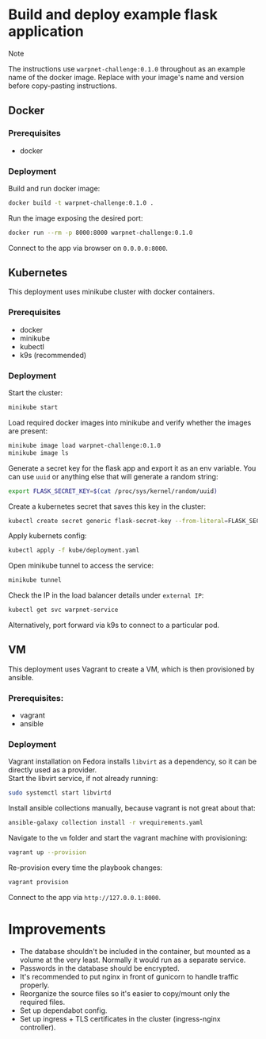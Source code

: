 # Build and deploy example flask application

> [!NOTE] 
> The instructions use `warpnet-challenge:0.1.0` throughout as an example name of the docker image.
> Replace with your image's name and version before copy-pasting instructions.

## Docker
### Prerequisites
 - docker

### Deployment
Build and run docker image:

```bash
docker build -t warpnet-challenge:0.1.0 . 
```
Run the image exposing the desired port:
```bash
docker run --rm -p 8000:8000 warpnet-challenge:0.1.0
```
Connect to the app via browser on `0.0.0.0:8000`.

## Kubernetes
This deployment uses minikube cluster with docker containers.

### Prerequisites
- docker
- minikube
- kubectl
- k9s (recommended)

### Deployment
Start the cluster:
```bash
minikube start
```

Load required docker images into minikube and verify whether the images are present:
```bash
minikube image load warpnet-challenge:0.1.0
minikube image ls
```

Generate a secret key for the flask app and export it as an env variable. You can use `uuid` or
anything else that will generate a random string:
```bash
export FLASK_SECRET_KEY=$(cat /proc/sys/kernel/random/uuid)
```

Create a kubernetes secret that saves this key in the cluster:
```bash
kubectl create secret generic flask-secret-key --from-literal=FLASK_SECRET_KEY=${FLASK_SECRET_KEY}
```

Apply kubernets config:
```bash
kubectl apply -f kube/deployment.yaml
```

Open minikube tunnel to access the service:
```bash
minikube tunnel
```

Check the IP in the load balancer details under `external IP`:
```bash
kubectl get svc warpnet-service
```

Alternatively, port forward via k9s to connect to a particular pod.

## VM
This deployment uses Vagrant to create a VM, which is then provisioned by ansible.

### Prerequisites:
- vagrant
- ansible 

### Deployment
Vagrant installation on Fedora installs `libvirt` as a dependency, so it can be directly used
as a provider.\
Start the libvirt service, if not already running:
```bash
sudo systemctl start libvirtd
```
Install ansible collections manually, because vagrant is not great about that:
```bash
ansible-galaxy collection install -r vrequirements.yaml
```
Navigate to the `vm` folder and start the vagrant machine with provisioning:
```bash
vagrant up --provision
```
Re-provision every time the playbook changes:
```bash
vagrant provision
```

Connect to the app via `http://127.0.0.1:8000`.

# Improvements
- The database shouldn't be included in the container, but mounted as a volume at the very least.
  Normally it would run as a separate service.
- Passwords in the database should be encrypted.
- It's recommended to put nginx in front of gunicorn to handle traffic properly.
- Reorganize the source files so it's easier to copy/mount only the required files.
- Set up dependabot config.
- Set up ingress + TLS certificates in the cluster (ingress-nginx controller).
